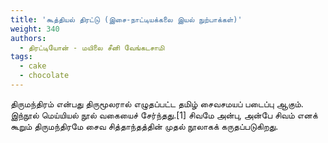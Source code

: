 ```yaml
---
title: 'கூத்தியல் திரட்டு (இசை-நாட்டியக்கலை இயல் நுற்பாக்கள்)'
weight: 340
authors:
  - திரட்டியோன் - மயிலை சீனி வேங்கடசாமி
tags:
  - cake
  - chocolate
---
```


திருமந்திரம் என்பது திருமூலரால் எழுதப்பட்ட தமிழ் சைவசமயப் படைப்பு ஆகும். இந்நூல் மெய்யியல் நூல் வகையைச் சேர்ந்தது.[1] சிவமே அன்பு, அன்பே சிவம் எனக் கூறும் திருமந்திரமே சைவ சித்தாந்தத்தின் முதல் நூலாகக் கருதப்படுகிறது.